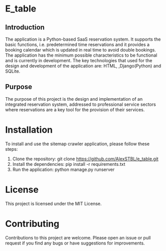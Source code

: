 # E_table

## Introduction
The application is a Python-based SaaS reservation
system. It supports the basic functions, i.e. predetermined time reservations and it provides a booking calendar which is updated in real time
to avoid double bookings. The application
has the minimum possible
characteristics to be functional and is currently in development. The key
technologies that used for the design and development of the application are: HTML,
,Django(Python) and SQLite.

## Purpose
The purpose of this project is the design and implementation of an integrated reservation
system, addressed to professional service sectors where reservations are a key tool for
the provision of their services.

# Installation
To install and use the sitemap crawler application, please follow these steps:

1. Clone the repository: git clone <https://github.com/AlexSTBL/e_table.git>
2. Install the dependencies: pip install -r requirements.txt
3. Run the application: python manage.py runserver

# License
This project is licensed under the MIT License.

# Contributing
Contributions to this project are welcome. Please open an issue or pull request if you find any bugs or have suggestions for improvements.

